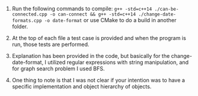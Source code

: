 1. Run the following commands to compile:
`g++ -std=c++14 ./can-be-connected.cpp -o can-connect && g++ -std=c++14 ./change-date-formats.cpp -o date-format` or use CMake to do a build in another folder.

2. At the top of each file a test case is provided and when the program is run, those tests are performed.


3. Explanation has been provided in the code, but basically for the change-date-format, I utilized regular expressions with string manipulation, and for graph search problem I used BFS.

4. One thing to note is that I was not clear if your intention was to have a specific implementation and object hierarchy of objects. 